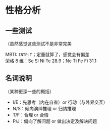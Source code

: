 # 性格分析
## 一些测试
（虽然感觉这些测试不是非常完美

MBTI: `INTP-T`；定量就算了，感觉会有偏差\
荣格 8 维：Se Si Ni Te 28.9；Ne Ti Fe Fi 31.1

## 名词说明
（某种更深一些的概括）
* I/E：先思考（内在自省）or 行动（与外界交互）
* N/S：倾向演绎推理 or 归纳推理
* T/F：合理 or 合情
* P/J：偏向了解问题 or 做出决定及解决问题
